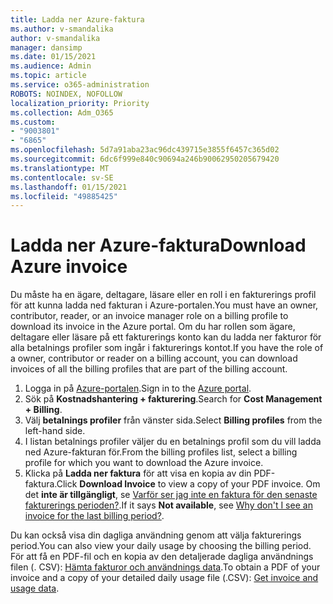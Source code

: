 ```yaml
---
title: Ladda ner Azure-faktura
ms.author: v-smandalika
author: v-smandalika
manager: dansimp
ms.date: 01/15/2021
ms.audience: Admin
ms.topic: article
ms.service: o365-administration
ROBOTS: NOINDEX, NOFOLLOW
localization_priority: Priority
ms.collection: Adm_O365
ms.custom:
- "9003801"
- "6865"
ms.openlocfilehash: 5d7a91aba23ac96dc439715e3855f6457c365d02
ms.sourcegitcommit: 6dc6f999e840c90694a246b90062950205679420
ms.translationtype: MT
ms.contentlocale: sv-SE
ms.lasthandoff: 01/15/2021
ms.locfileid: "49885425"
---
```

# <a name="download-azure-invoice"></a><span data-ttu-id="75860-102">Ladda ner Azure-faktura</span><span class="sxs-lookup"><span data-stu-id="75860-102">Download Azure invoice</span></span>

<span data-ttu-id="75860-103">Du måste ha en ägare, deltagare, läsare eller en roll i en fakturerings profil för att kunna ladda ned fakturan i Azure-portalen.</span><span class="sxs-lookup"><span data-stu-id="75860-103">You must have an owner, contributor, reader, or an invoice manager role on a billing profile to download its invoice in the Azure portal.</span></span> <span data-ttu-id="75860-104">Om du har rollen som ägare, deltagare eller läsare på ett fakturerings konto kan du ladda ner fakturor för alla betalnings profiler som ingår i fakturerings kontot.</span><span class="sxs-lookup"><span data-stu-id="75860-104">If you have the role of a owner, contributor or reader on a billing account, you can download invoices of all the billing profiles that are part of the billing account.</span></span>

1. <span data-ttu-id="75860-105">Logga in på [Azure-portalen](https://portal.azure.com/).</span><span class="sxs-lookup"><span data-stu-id="75860-105">Sign in to the [Azure portal](https://portal.azure.com/).</span></span>
2. <span data-ttu-id="75860-106">Sök på **Kostnadshantering + fakturering**.</span><span class="sxs-lookup"><span data-stu-id="75860-106">Search for **Cost Management + Billing**.</span></span>
3. <span data-ttu-id="75860-107">Välj **betalnings profiler** från vänster sida.</span><span class="sxs-lookup"><span data-stu-id="75860-107">Select **Billing profiles** from the left-hand side.</span></span>
4. <span data-ttu-id="75860-108">I listan betalnings profiler väljer du en betalnings profil som du vill ladda ned Azure-fakturan för.</span><span class="sxs-lookup"><span data-stu-id="75860-108">From the billing profiles list, select a billing profile for which you want to download the Azure invoice.</span></span>
5. <span data-ttu-id="75860-109">Klicka på **Ladda ner faktura** för att visa en kopia av din PDF-faktura.</span><span class="sxs-lookup"><span data-stu-id="75860-109">Click **Download Invoice** to view a copy of your PDF invoice.</span></span> <span data-ttu-id="75860-110">Om det **inte är tillgängligt**, se [Varför ser jag inte en faktura för den senaste fakturerings perioden?](https://docs.microsoft.com/azure/cost-management-billing/manage/download-azure-invoice-daily-usage-date).</span><span class="sxs-lookup"><span data-stu-id="75860-110">If it says **Not available**, see [Why don't I see an invoice for the last billing period?](https://docs.microsoft.com/azure/cost-management-billing/manage/download-azure-invoice-daily-usage-date).</span></span>

<span data-ttu-id="75860-111">Du kan också visa din dagliga användning genom att välja fakturerings period.</span><span class="sxs-lookup"><span data-stu-id="75860-111">You can also view your daily usage by choosing the billing period.</span></span> <span data-ttu-id="75860-112">För att få en PDF-fil och en kopia av den detaljerade dagliga användnings filen (. CSV): [Hämta fakturor och användnings data](https://docs.microsoft.com/azure/cost-management-billing/manage/download-azure-invoice-daily-usage-date).</span><span class="sxs-lookup"><span data-stu-id="75860-112">To obtain a PDF of your invoice and a copy of your detailed daily usage file (.CSV): [Get invoice and usage data](https://docs.microsoft.com/azure/cost-management-billing/manage/download-azure-invoice-daily-usage-date).</span></span>